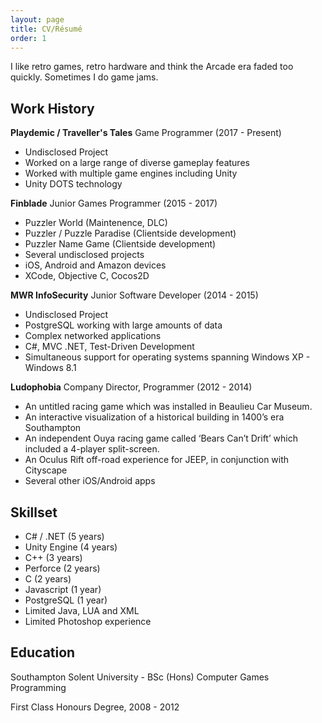 ```yaml
---
layout: page
title: CV/Résumé
order: 1
---
```

I like retro games, retro hardware and think the Arcade era faded too quickly. Sometimes I do game jams. 
## Work History

**Playdemic / Traveller's Tales** Game Programmer (2017 - Present)
- Undisclosed Project
- Worked on a large range of diverse gameplay features
- Worked with multiple game engines including Unity
- Unity DOTS technology

**Finblade** Junior Games Programmer (2015 - 2017)
- Puzzler World (Maintenence, DLC)
- Puzzler / Puzzle Paradise (Clientside development)
- Puzzler Name Game (Clientside development)
- Several undisclosed projects
- iOS, Android and Amazon devices
- XCode, Objective C, Cocos2D

**MWR InfoSecurity** Junior Software Developer (2014 - 2015)
- Undisclosed Project
- PostgreSQL working with large amounts of data
- Complex networked applications
- C#, MVC .NET, Test-Driven Development
- Simultaneous support for operating systems spanning Windows XP - Windows 8.1

**Ludophobia** Company Director, Programmer (2012 - 2014)
- An untitled racing game which was installed in Beaulieu Car Museum.
- An interactive visualization of a historical building in 1400’s era Southampton
- An independent Ouya racing game called ‘Bears Can’t Drift’ which included a 4-player split-screen.
- An Oculus Rift off-road experience for JEEP, in conjunction with Cityscape
- Several other iOS/Android apps

## Skillset

* C# / .NET (5 years)
* Unity Engine (4 years)
* C++ (3 years)
* Perforce (2 years)
* C (2 years)
* Javascript (1 year)
* PostgreSQL (1 year)
* Limited Java, LUA and XML
* Limited Photoshop experience

## Education

Southampton Solent University - BSc (Hons) Computer Games Programming

First Class Honours Degree, 2008 - 2012

